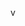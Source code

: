  v
 
                                                                                                                                                                                                                      
    
